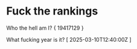 # Fuck the rankings

Who the hell am I?
{ 19417129 }

What fucking year is it?
[ 2025-03-10T12:40:00Z ]
